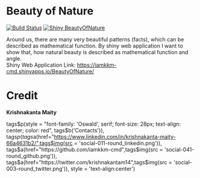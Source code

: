 Beauty of Nature
==================

[![Build Status](https://github.com/iamkkm-cmd/BeautyOfNature)](https://github.com/iamkkm-cmd/BeautyOfNature)
[![Shiny BeautyOfNature](https://iamkkm-cmd.shinyapps.io/BeautyOfNature/)](https://iamkkm-cmd.shinyapps.io/BeautyOfNature/)

Around us, there are many very beautiful patterns (facts), which can be described as mathematical function. By shiny web application I want to show that, how natural beauty is described as mathematical function and angle.  
Shiny Web Application Link: https://iamkkm-cmd.shinyapps.io/BeautyOfNature/

Credit
===================
**Krishnakanta Maity**

tags$p(style = "font-family: 'Oswald', serif; font-size: 28px; text-align: center; color: red", tags$b('Contacts')),
           tags$p(tags$a(href="https://www.linkedin.com/in/krishnakanta-maity-66a4631b2/",tags$img(src = 'social-011-round_linkedin.png')),
                  tags$a(href="https://github.com/iamkkm-cmd",tags$img(src = 'social-041-round_github.png')),
                  tags$a(href="https://twitter.com/krishnakantam14",tags$img(src = 'social-003-round_twitter.png')), style = 'text-align:center')
